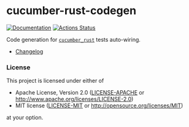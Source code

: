 # cucumber-rust-codegen

[![Documentation](https://docs.rs/cucumber_rust_codegen/badge.svg)](https://docs.rs/cucumber_rust_codegen)
[![Actions Status](https://github.com/bbqsrc/cucumber-rust/workflows/CI/badge.svg)](https://github.com/bbqsrc/cucumber-rust/actions)

Code generation for [`cucumber_rust`](https://docs.rs/cucumber_rust) tests auto-wiring.

- [Changelog](CHANGELOG.md)

### License

This project is licensed under either of

* Apache License, Version 2.0 ([LICENSE-APACHE](../LICENSE-APACHE) or http://www.apache.org/licenses/LICENSE-2.0)
* MIT license ([LICENSE-MIT](../LICENSE-MIT) or http://opensource.org/licenses/MIT)

at your option.
